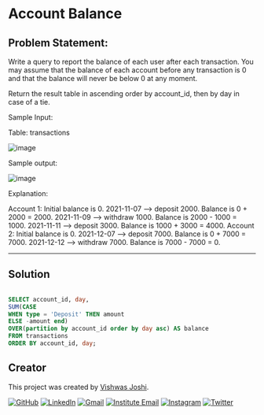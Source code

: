 # Account Balance

## Problem Statement:

Write a query to report the balance of each user after each transaction. You may assume that the balance of each account before any transaction is 0 and that the balance will never be below 0 at any moment.

Return the result table in ascending order by account_id, then by day in case of a tie.

Sample Input:

Table: transactions

![image](https://github.com/vishwasjoshi2019/DSML/assets/98074283/c4e720ea-6bcd-45f5-9291-363c76498c92)


Sample output:

![image](https://github.com/vishwasjoshi2019/DSML/assets/98074283/c5ac6b2d-c8ce-40c9-95b9-f851a930fd51)


Explanation:

Account 1:
Initial balance is 0.
2021-11-07 --> deposit 2000. Balance is 0 + 2000 = 2000.
2021-11-09 --> withdraw 1000. Balance is 2000 - 1000 = 1000.
2021-11-11 --> deposit 3000. Balance is 1000 + 3000 = 4000.
Account 2:
Initial balance is 0.
2021-12-07 --> deposit 7000. Balance is 0 + 7000 = 7000.
2021-12-12 --> withdraw 7000. Balance is 7000 - 7000 = 0.

---

## Solution

```sql

SELECT account_id, day,
SUM(CASE 
WHEN type = 'Deposit' THEN amount
ELSE -amount end)
OVER(partition by account_id order by day asc) AS balance
FROM transactions
ORDER BY account_id, day;

```
## Creator

This project was created by [Vishwas Joshi](https://github.com/vishwasjoshi2019).


[![GitHub](https://img.shields.io/badge/GitHub-%40vishwasjoshi2019-blue)](https://github.com/vishwasjoshi2019)
[![LinkedIn](https://img.shields.io/badge/LinkedIn-%40vishwasjoshi2019-blue)](https://www.linkedin.com/in/vishwasjoshi2019/)
[![Gmail](https://img.shields.io/badge/Gmail-vishwasjoshi2019%40gmail.com-red)](mailto:vishwasjoshi2019@gmail.com)
[![Institute Email](https://img.shields.io/badge/Institute%20Email-vishwas.j%40iitgn.ac.in-red)](mailto:vishwas.j@iitgn.ac.in)
[![Instagram](https://img.shields.io/badge/Instagram-%40cursed__geek-orange)](https://www.instagram.com/cursed_geek/)
[![Twitter](https://img.shields.io/badge/Twitter-%40Vishwas79116150-blue)](https://twitter.com/Vishwas79116150)


